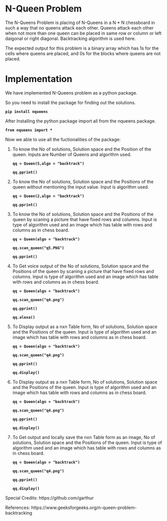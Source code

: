 # N-Queen Problem

The N-Queens Problem is placing of N-Queens in a N * N chessboard in such a way that no queens attack each other. Queens attack each other when not more than one queen can be placed in same row or column or left daigonal or right diagonal. Backtracking algorithm is used here.

The expected output for this problem is a binary array which has 1s for the cells where queens are placed, and 0s for the blocks where queens are not placed.

# Implementation

We have implemented N-Queens problem as a python package. 

So you need to install the package for finding out the solutions. 
 <dl><code><b>pip install nqueens</b></code></dl>

After Installing the python package import all from the nqueens package.
 <dl><code><b>from nqueens import *</b></code></dl>

Now we able to use all the fuctionalities of the package:

1. To know the No of solutions, Solution space and the Position of the queen. Inputs are Number of Queens and algorithm used.
    <dl><code><b>qq = Queen(5,algo = "backtrack")</b></code></dl>
    <dl><code><b>qq.pprint()</b></code> </dl>
                 
2. To know the No of solutions, Solution space and the Positions of the queen without mentioning the input value. Input is algorithm used.
    <dl><code><b>qq = Queen(2,algo = "backtrack")</b></code></dl>
    <dl><code><b>qq.pprint()</b></code></dl>
    
3. To know the No of solutions, Solution space and the Positions of the queen by scaning a picture that have fixed rows and columns. Input is type of algorithm used and an image 
   which has table with rows and columns as in chess board.
     <dl><code><b>qq = Queen(algo = "backtrack")</b></code></dl>
     <dl><code><b>qq.scan_queen("q5.PNG")</b></code></dl>
     <dl><code><b>qq.pprint()</b></code></dl>

4. To Get voice output of the No of solutions, Solution space and the Positions of the queen by scaning a picture that have fixed rows and columns. Input is type of algorithm 
   used and an image which has table with rows and columns as in chess board.
     <dl><code><b>qq = Queen(algo = "backtrack")</b></code></dl>
     <dl><code><b>qq.scan_queen("q4.png")</b></code></dl>
     <dl><code><b>qq.pprint()</b></code></dl>
     <dl><code><b>qq.alexa()</b></code></dl>
     
5. To Display output as a nxn Table form, No of solutions, Solution space and the Positions of the queen. Input is type of algorithm used and an image which has table with rows
   and columns as in chess board.
     <dl><code><b>qq = Queen(algo = "backtrack")</b></code></dl>
     <dl><code><b>qq.scan_queen("q4.png")</b></code></dl>
     <dl><code><b>qq.pprint()</b></code></dl>
     <dl><code><b>qq.display()</b></code></dl>
     
6. To Display output as a nxn Table form, No of solutions, Solution space and the Positions of the queen. Input is type of algorithm used and an image which has table with rows
   and columns as in chess board.
     <dl><code><b>qq = Queen(algo = "backtrack")</b></code></dl>
     <dl><code><b>qq.scan_queen("q4.png")</b></code></dl>
     <dl><code><b>qq.pprint()</b></code></dl>
     <dl><code><b>qq.display()</b></code></dl>
     
7. To Get output and locally save the nxn Table form as an image, No of solutions, Solution space and the Positions of the queen. Input is type of algorithm used and an image
   which has table with rows and columns as in chess board.
     <dl><code><b>qq = Queen(algo = "backtrack")</b></code></dl>
     <dl><code><b>qq.scan_queen("q4.png")</b></code></dl>
     <dl><code><b>qq.pprint()</b></code></dl>
     <dl><code><b>qq.display()</b></code></dl>
     
     
<dl>Special Credits: https://github.com/garthur </dl>
<dl>References: https://www.geeksforgeeks.org/n-queen-problem-backtracking </dl>
